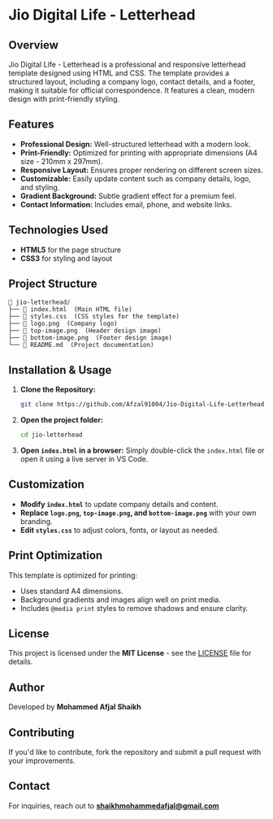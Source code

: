 # Jio Digital Life - Letterhead

## Overview

Jio Digital Life - Letterhead is a professional and responsive letterhead template designed using HTML and CSS. The template provides a structured layout, including a company logo, contact details, and a footer, making it suitable for official correspondence. It features a clean, modern design with print-friendly styling.

## Features

- **Professional Design:** Well-structured letterhead with a modern look.
- **Print-Friendly:** Optimized for printing with appropriate dimensions (A4 size - 210mm x 297mm).
- **Responsive Layout:** Ensures proper rendering on different screen sizes.
- **Customizable:** Easily update content such as company details, logo, and styling.
- **Gradient Background:** Subtle gradient effect for a premium feel.
- **Contact Information:** Includes email, phone, and website links.

## Technologies Used

- **HTML5** for the page structure
- **CSS3** for styling and layout

## Project Structure

```
📁 jio-letterhead/
├── 📄 index.html  (Main HTML file)
├── 📄 styles.css  (CSS styles for the template)
├── 📄 logo.png  (Company logo)
├── 📄 top-image.png  (Header design image)
├── 📄 bottom-image.png  (Footer design image)
└── 📄 README.md  (Project documentation)
```

## Installation & Usage

1. **Clone the Repository:**
   ```sh
   git clone https://github.com/Afzal91004/Jio-Digital-Life-Letterhead/
   ```
2. **Open the project folder:**
   ```sh
   cd jio-letterhead
   ```
3. **Open `index.html` in a browser:**
   Simply double-click the `index.html` file or open it using a live server in VS Code.

## Customization

- **Modify `index.html`** to update company details and content.
- **Replace `logo.png`, `top-image.png`, and `bottom-image.png`** with your own branding.
- **Edit `styles.css`** to adjust colors, fonts, or layout as needed.

## Print Optimization

This template is optimized for printing:

- Uses standard A4 dimensions.
- Background gradients and images align well on print media.
- Includes `@media print` styles to remove shadows and ensure clarity.

## License

This project is licensed under the **MIT License** - see the [LICENSE](LICENSE) file for details.

## Author

Developed by **Mohammed Afjal Shaikh**

## Contributing

If you'd like to contribute, fork the repository and submit a pull request with your improvements.

## Contact

For inquiries, reach out to **[shaikhmohammedafjal@gmail.com](mailto:shaikhmohammedafjal@gmail.com)**

